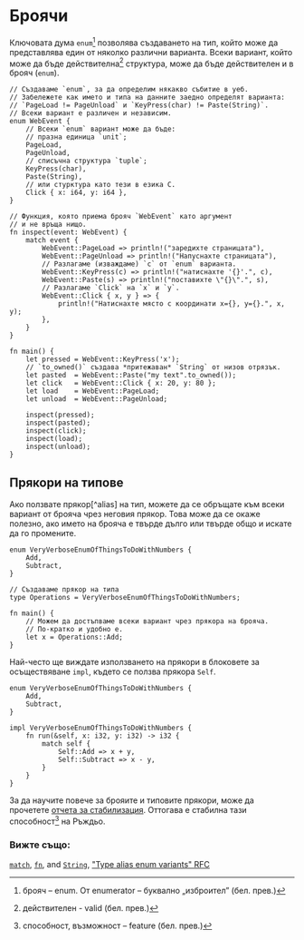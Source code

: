 # Броячи

Ключовата дума `enum`[^enum] позволява създаването на тип, който може да
представлява един от няколко различни варианта. Всеки вариант, който може да
бъде действителна[^valid] структура, може да бъде действителен и в брояч
(`enum`).

```rust,editable
// Създаваме `enum`, за да определим някакво събитие в уеб.
// Забележете как името и типа на данните заедно определят варианта:
// `PageLoad != PageUnload` и `KeyPress(char) != Paste(String)`.
// Всеки вариант е различен и независим.
enum WebEvent {
    // Всеки `enum` вариант може да бъде:
    // празна единица `unit`;
    PageLoad,
    PageUnload,
    // списъчна структура `tuple`;
    KeyPress(char),
    Paste(String),
    // или стурктура като тези в езика C.
    Click { x: i64, y: i64 },
}

// Функция, която приема брояч `WebEvent` като аргумент
// и не връща нищо.
fn inspect(event: WebEvent) {
    match event {
        WebEvent::PageLoad => println!("заредихте страницата"),
        WebEvent::PageUnload => println!("Напуснахте страницата"),
        // Разлагаме (изваждаме) `c` от `enum` варианта.
        WebEvent::KeyPress(c) => println!("натиснахте '{}'.", c),
        WebEvent::Paste(s) => println!("поставихте \"{}\".", s),
        // Разлагаме `Click` на `x` и `y`.
        WebEvent::Click { x, y } => {
            println!("Натиснахте място с координати x={}, y={}.", x, y);
        },
    }
}

fn main() {
    let pressed = WebEvent::KeyPress('x');
    // `to_owned()` създава *притежаван* `String` от низов отрязък.
    let pasted  = WebEvent::Paste("my text".to_owned());
    let click   = WebEvent::Click { x: 20, y: 80 };
    let load    = WebEvent::PageLoad;
    let unload  = WebEvent::PageUnload;

    inspect(pressed);
    inspect(pasted);
    inspect(click);
    inspect(load);
    inspect(unload);
}

```

## Прякори на типове

Ако ползвате прякор[^alias] на тип, можете да се обръщате към всеки вариант от
брояча чрез неговия прякор. Това може да се окаже полезно, ако името на брояча
е твърде дълго или твърде общо и искате да го промените.

```rust,editable
enum VeryVerboseEnumOfThingsToDoWithNumbers {
    Add,
    Subtract,
}

// Създаваме прякор на типа
type Operations = VeryVerboseEnumOfThingsToDoWithNumbers;

fn main() {
    // Можем да достъпваме всеки вариант чрез прякора на брояча.
    // По-кратко и удобно е.
    let x = Operations::Add;
}
```

Най-често ще виждате използването на прякори в блоковете за осъществяване
`impl`, където се ползва прякора `Self`.

```rust,editable
enum VeryVerboseEnumOfThingsToDoWithNumbers {
    Add,
    Subtract,
}

impl VeryVerboseEnumOfThingsToDoWithNumbers {
    fn run(&self, x: i32, y: i32) -> i32 {
        match self {
            Self::Add => x + y,
            Self::Subtract => x - y,
        }
    }
}
```

За да научите повече за брояите и типовите прякори, може да прочетете [отчета
за стабилизация][aliasreport]. Оттогава е стабилна тази способност[^feature] на Ръждьо.

### Вижте също:

[`match`][match], [`fn`][fn], and [`String`][str], ["Type alias enum variants" RFC][type_alias_rfc]

[^enum]: брояч – enum. От enumerator – буквално „изброител” (бел. прев.)  

[^valid]: действителен - valid (бел. прев.)

[^feature]: способност, възможност – feature (бел. прев.)


[c_struct]: https://en.wikipedia.org/wiki/Struct_(C_programming_language)
[match]: ../flow_control/match.md
[fn]: ../fn.md
[str]: ../std/str.md
[aliasreport]: https://github.com/rust-lang/rust/pull/61682/#issuecomment-502472847
[type_alias_rfc]: https://rust-lang.github.io/rfcs/2338-type-alias-enum-variants.html
